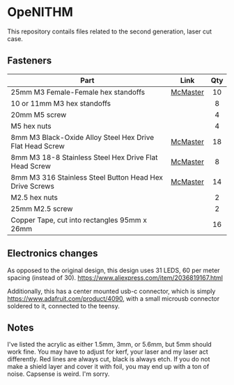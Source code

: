 # OpeNITHM

This repository contails files related to the second generation, laser cut case.

## Fasteners

| Part | Link                                    | Qty |
| --- | --- | :---:|
| 25mm M3 Female-Female hex standoffs | [McMaster][1]                                     | 10  |
| 10 or 11mm M3 hex standoffs      |                                          | 8   |
| 20mm M5 screw      |      | 4 |
| M5 hex nuts    |    | 4 |
| 8mm M3 Black-Oxide Alloy Steel Hex Drive Flat Head Screw | [McMaster][2] | 18 |
| 8mm M3 18-8 Stainless Steel Hex Drive Flat Head Screw | [McMaster][3] | 8 |
| 8mm M3 316 Stainless Steel Button Head Hex Drive Screws | [McMaster][4] | 14 |
| M2.5 hex nuts ||2|
| 25mm M2.5 screw ||2|
| Copper Tape, cut into rectangles 95mm x 26mm     |                          | 16  |


[1]: https://www.mcmaster.com/95947A018
[2]: https://www.mcmaster.com/91294A128
[3]: https://www.mcmaster.com/92125A128
[4]: https://www.mcmaster.com/94500A222

## Electronics changes

As opposed to the original design, this design uses 31 LEDS, 60 per meter spacing (instead of 30). https://www.aliexpress.com/item/2036819167.html

Additionally, this has a center mounted usb-c connector, which is simply https://www.adafruit.com/product/4090, with a small microusb connector soldered to it, connected to the teensy.

## Notes

I've listed the acrylic as either 1.5mm, 3mm, or 5.6mm, but 5mm should work fine.
You may have to adjust for kerf, your laser and my laser act differently.
Red lines are always cut, black is always etch.
If you do not make a shield layer and cover it with foil, you may end up with a ton of noise. Capsense is weird. I'm sorry.
